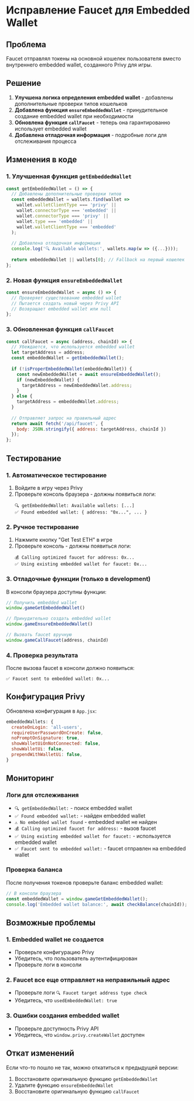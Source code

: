 # Исправление Faucet для Embedded Wallet

## Проблема
Faucet отправлял токены на основной кошелек пользователя вместо внутреннего embedded wallet, созданного Privy для игры.

## Решение
1. **Улучшена логика определения embedded wallet** - добавлены дополнительные проверки типов кошельков
2. **Добавлена функция `ensureEmbeddedWallet`** - принудительное создание embedded wallet при необходимости
3. **Обновлена функция `callFaucet`** - теперь она гарантированно использует embedded wallet
4. **Добавлена отладочная информация** - подробные логи для отслеживания процесса

## Изменения в коде

### 1. Улучшенная функция `getEmbeddedWallet`
```javascript
const getEmbeddedWallet = () => {
  // Добавлены дополнительные проверки типов
  const embeddedWallet = wallets.find(wallet => 
    wallet.walletClientType === 'privy' || 
    wallet.connectorType === 'embedded' ||
    wallet.connectorType === 'privy' ||
    wallet.type === 'embedded' ||
    wallet.walletClientType === 'embedded'
  );
  
  // Добавлена отладочная информация
  console.log('🔍 Available wallets:', wallets.map(w => ({...})));
  
  return embeddedWallet || wallets[0]; // Fallback на первый кошелек
};
```

### 2. Новая функция `ensureEmbeddedWallet`
```javascript
const ensureEmbeddedWallet = async () => {
  // Проверяет существование embedded wallet
  // Пытается создать новый через Privy API
  // Возвращает embedded wallet или null
};
```

### 3. Обновленная функция `callFaucet`
```javascript
const callFaucet = async (address, chainId) => {
  // Убеждается, что используется embedded wallet
  let targetAddress = address;
  const embeddedWallet = getEmbeddedWallet();
  
  if (!isProperEmbeddedWallet(embeddedWallet)) {
    const newEmbeddedWallet = await ensureEmbeddedWallet();
    if (newEmbeddedWallet) {
      targetAddress = newEmbeddedWallet.address;
    }
  } else {
    targetAddress = embeddedWallet.address;
  }
  
  // Отправляет запрос на правильный адрес
  return await fetch('/api/faucet', {
    body: JSON.stringify({ address: targetAddress, chainId })
  });
};
```

## Тестирование

### 1. Автоматическое тестирование
1. Войдите в игру через Privy
2. Проверьте консоль браузера - должны появиться логи:
   ```
   🔍 getEmbeddedWallet: Available wallets: [...]
   ✅ Found embedded wallet: { address: "0x...", ... }
   ```

### 2. Ручное тестирование
1. Нажмите кнопку "Get Test ETH" в игре
2. Проверьте консоль - должны появиться логи:
   ```
   💰 Calling optimized faucet for address: 0x...
   ✅ Using existing embedded wallet for faucet: 0x...
   ```

### 3. Отладочные функции (только в development)
В консоли браузера доступны функции:
```javascript
// Получить embedded wallet
window.gameGetEmbeddedWallet()

// Принудительно создать embedded wallet
window.gameEnsureEmbeddedWallet()

// Вызвать faucet вручную
window.gameCallFaucet(address, chainId)
```

### 4. Проверка результата
После вызова faucet в консоли должно появиться:
```
✅ Faucet sent to embedded wallet: 0x...
```

## Конфигурация Privy

Обновлена конфигурация в `App.jsx`:
```javascript
embeddedWallets: {
  createOnLogin: 'all-users',
  requireUserPasswordOnCreate: false,
  noPromptOnSignature: true,
  showWalletUiOnNotConnected: false,
  showWalletUi: false,
  prependWithWalletUi: false,
}
```

## Мониторинг

### Логи для отслеживания
- `🔍 getEmbeddedWallet:` - поиск embedded wallet
- `✅ Found embedded wallet:` - найден embedded wallet
- `⚠️ No embedded wallet found` - embedded wallet не найден
- `💰 Calling optimized faucet for address:` - вызов faucet
- `✅ Using existing embedded wallet for faucet:` - используется embedded wallet
- `✅ Faucet sent to embedded wallet:` - faucet отправлен на embedded wallet

### Проверка баланса
После получения токенов проверьте баланс embedded wallet:
```javascript
// В консоли браузера
const embeddedWallet = window.gameGetEmbeddedWallet();
console.log('Embedded wallet balance:', await checkBalance(chainId));
```

## Возможные проблемы

### 1. Embedded wallet не создается
- Проверьте конфигурацию Privy
- Убедитесь, что пользователь аутентифицирован
- Проверьте логи в консоли

### 2. Faucet все еще отправляет на неправильный адрес
- Проверьте логи `🔍 Faucet target address type check`
- Убедитесь, что `usedEmbeddedWallet: true`

### 3. Ошибки создания embedded wallet
- Проверьте доступность Privy API
- Убедитесь, что `window.privy.createWallet` доступен

## Откат изменений

Если что-то пошло не так, можно откатиться к предыдущей версии:
1. Восстановите оригинальную функцию `getEmbeddedWallet`
2. Удалите функцию `ensureEmbeddedWallet`
3. Восстановите оригинальную функцию `callFaucet`